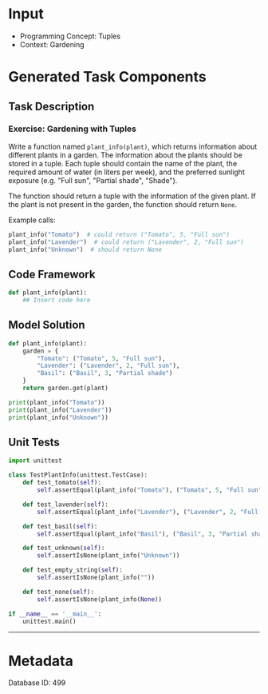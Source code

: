 # Input
- Programming Concept: Tuples
- Context: Gardening

# Generated Task Components
## Task Description
### Exercise: Gardening with Tuples

Write a function named `plant_info(plant)`, which returns information about different plants in a garden. The information about the plants should be stored in a tuple. Each tuple should contain the name of the plant, the required amount of water (in liters per week), and the preferred sunlight exposure (e.g. "Full sun", "Partial shade", "Shade").

The function should return a tuple with the information of the given plant. If the plant is not present in the garden, the function should return `None`.

Example calls:
```python
plant_info("Tomato")  # could return ("Tomato", 5, "Full sun")
plant_info("Lavender")  # could return ("Lavender", 2, "Full sun")
plant_info("Unknown")  # should return None
```

## Code Framework
```python
def plant_info(plant):
    ## Insert code here
```

## Model Solution
```python
def plant_info(plant):
    garden = {
        "Tomato": ("Tomato", 5, "Full sun"),
        "Lavender": ("Lavender", 2, "Full sun"),
        "Basil": ("Basil", 3, "Partial shade")
    }
    return garden.get(plant)

print(plant_info("Tomato"))
print(plant_info("Lavender"))
print(plant_info("Unknown"))
```

## Unit Tests
```python
import unittest

class TestPlantInfo(unittest.TestCase):
    def test_tomato(self):
        self.assertEqual(plant_info("Tomato"), ("Tomato", 5, "Full sun"))

    def test_lavender(self):
        self.assertEqual(plant_info("Lavender"), ("Lavender", 2, "Full sun"))

    def test_basil(self):
        self.assertEqual(plant_info("Basil"), ("Basil", 3, "Partial shade"))

    def test_unknown(self):
        self.assertIsNone(plant_info("Unknown"))

    def test_empty_string(self):
        self.assertIsNone(plant_info(""))

    def test_none(self):
        self.assertIsNone(plant_info(None))

if __name__ == '__main__':
    unittest.main()
```
___
# Metadata
Database ID: 499
